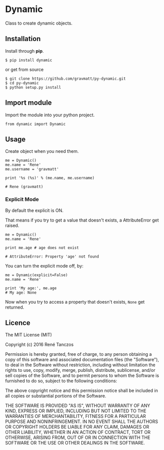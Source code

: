 # Dynamic

Class to create dynamic objects.

## Installation

Install through **pip**.

```
$ pip install dynamic
```

or get from source

```
$ git clone https://github.com/gravmatt/py-dynamic.git
$ cd py-dynamic
$ python setup.py install
```

## Import module

Import the module into your python project.

```
from dynamic import Dynamic
```

## Usage

Create object when you need them.

```
me = Dynamic()
me.name = 'Rene'
me.username = 'gravmatt'

print '%s (%s)' % (me.name, me.username)

# Rene (gravmatt)
```

### Explicit Mode

By default the explicit is ON.

That means if you try to get a value that doesn't exists, a AttributeError get raised.

```
me = Dynamic()
me.name = 'Rene'

print me.age # age does not exist

# AttributeError: Property 'age' not found
```

You can turn the explicit mode off, by:

```
me = Dynamic(explicit=False)
me.name = 'Rene'

print 'My age:', me.age
# My age: None
```

Now when you try to access a property that doesn't exists, `None` get returned.

## Licence

The MIT License (MIT)

Copyright (c) 2016 René Tanczos

Permission is hereby granted, free of charge, to any person obtaining a copy
of this software and associated documentation files (the "Software"), to deal
in the Software without restriction, including without limitation the rights
to use, copy, modify, merge, publish, distribute, sublicense, and/or sell
copies of the Software, and to permit persons to whom the Software is
furnished to do so, subject to the following conditions:

The above copyright notice and this permission notice shall be included in all
copies or substantial portions of the Software.

THE SOFTWARE IS PROVIDED "AS IS", WITHOUT WARRANTY OF ANY KIND, EXPRESS OR
IMPLIED, INCLUDING BUT NOT LIMITED TO THE WARRANTIES OF MERCHANTABILITY,
FITNESS FOR A PARTICULAR PURPOSE AND NONINFRINGEMENT. IN NO EVENT SHALL THE
AUTHORS OR COPYRIGHT HOLDERS BE LIABLE FOR ANY CLAIM, DAMAGES OR OTHER
LIABILITY, WHETHER IN AN ACTION OF CONTRACT, TORT OR OTHERWISE, ARISING FROM,
OUT OF OR IN CONNECTION WITH THE SOFTWARE OR THE USE OR OTHER DEALINGS IN THE
SOFTWARE.
